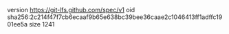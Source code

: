 version https://git-lfs.github.com/spec/v1
oid sha256:2c214f47f7cb6ecaaf9b65e638bc39bee36caae2c1046413ff1adffc1901ee5a
size 1241
